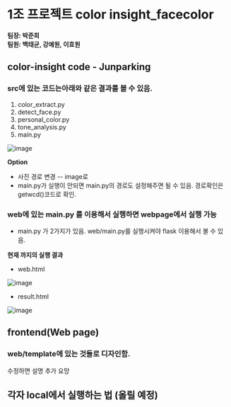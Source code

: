 # **1조 프로젝트 color insight_facecolor** <br>
**팀장: 박준희** <br>
**팀원: 백태균, 강예원, 이효원**

## color-insight code - Junparking
### src에 있는 코드는아래와 같은 결과를 볼 수 있음.
1. color_extract.py
2. detect_face.py
3. personal_color.py
4. tone_analysis.py
5. main.py

![image](https://github.com/Be-1st/Personal_Face_color/assets/141213047/5eb23fe3-020c-49ac-9c85-ea4653c83d85)

**Option**
* 사진 경로 변경 -- image로
* main.py가 실행이 안되면 main.py의 경로도 설정해주면 될 수 있음. 경로확인은 getwcd()코드로 확인.


### web에 있는 main.py 를 이용해서 실행하면 webpage에서 실행 가능

* main.py 가 2가지가 있음. web/main.py를 실행시켜야 flask 이용해서 볼 수 있음.

**현재 까지의 실행 결과**
* web.html

![image](https://github.com/Be-1st/Personal_Face_color/assets/141213047/8d56b610-bbc7-42d7-8120-7dcff44664d2)

* result.html
  
![image](https://github.com/Be-1st/Personal_Face_color/assets/141213047/1ac7df53-bc78-43da-9e76-6ad787c3a68f)


## frontend(Web page) 
### web/template에 있는 것들로 디자인함. 
수정하면 설명 추가 요망


## 각자 local에서 실행하는 법 (올릴 예정)
